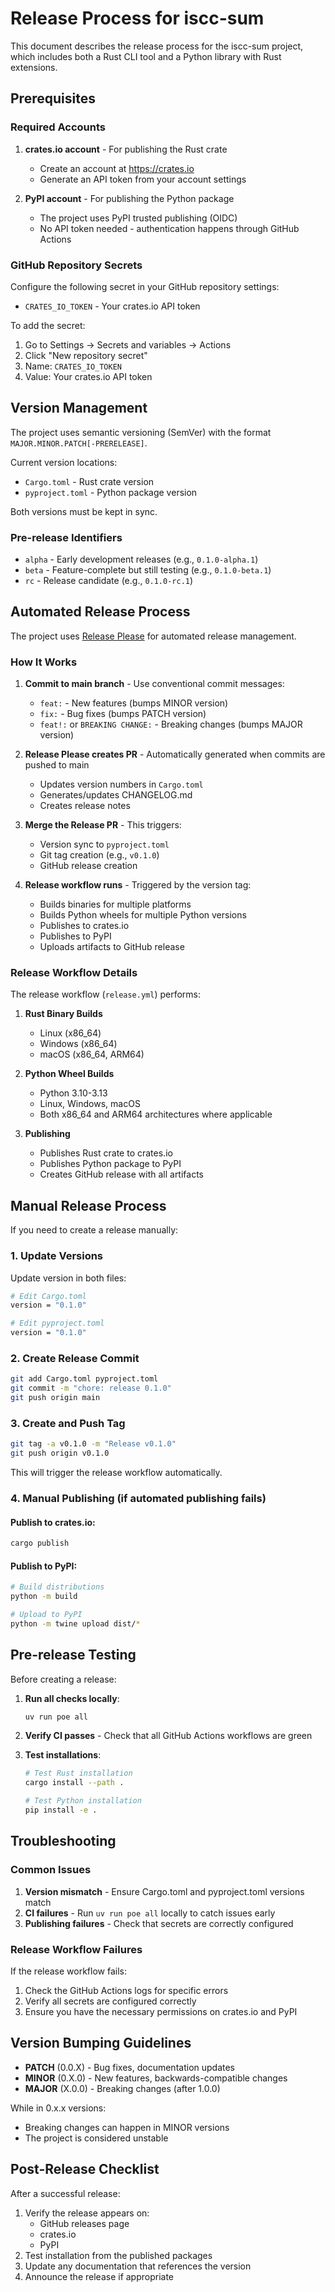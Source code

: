 # Release Process for iscc-sum

This document describes the release process for the iscc-sum project, which includes both a Rust CLI tool and a
Python library with Rust extensions.

## Prerequisites

### Required Accounts

1. **crates.io account** - For publishing the Rust crate

   - Create an account at https://crates.io
   - Generate an API token from your account settings

2. **PyPI account** - For publishing the Python package

   - The project uses PyPI trusted publishing (OIDC)
   - No API token needed - authentication happens through GitHub Actions

### GitHub Repository Secrets

Configure the following secret in your GitHub repository settings:

- `CRATES_IO_TOKEN` - Your crates.io API token

To add the secret:

1. Go to Settings → Secrets and variables → Actions
2. Click "New repository secret"
3. Name: `CRATES_IO_TOKEN`
4. Value: Your crates.io API token

## Version Management

The project uses semantic versioning (SemVer) with the format `MAJOR.MINOR.PATCH[-PRERELEASE]`.

Current version locations:

- `Cargo.toml` - Rust crate version
- `pyproject.toml` - Python package version

Both versions must be kept in sync.

### Pre-release Identifiers

- `alpha` - Early development releases (e.g., `0.1.0-alpha.1`)
- `beta` - Feature-complete but still testing (e.g., `0.1.0-beta.1`)
- `rc` - Release candidate (e.g., `0.1.0-rc.1`)

## Automated Release Process

The project uses [Release Please](https://github.com/googleapis/release-please) for automated release
management.

### How It Works

1. **Commit to main branch** - Use conventional commit messages:

   - `feat:` - New features (bumps MINOR version)
   - `fix:` - Bug fixes (bumps PATCH version)
   - `feat!:` or `BREAKING CHANGE:` - Breaking changes (bumps MAJOR version)

2. **Release Please creates PR** - Automatically generated when commits are pushed to main

   - Updates version numbers in `Cargo.toml`
   - Generates/updates CHANGELOG.md
   - Creates release notes

3. **Merge the Release PR** - This triggers:

   - Version sync to `pyproject.toml`
   - Git tag creation (e.g., `v0.1.0`)
   - GitHub release creation

4. **Release workflow runs** - Triggered by the version tag:

   - Builds binaries for multiple platforms
   - Builds Python wheels for multiple Python versions
   - Publishes to crates.io
   - Publishes to PyPI
   - Uploads artifacts to GitHub release

### Release Workflow Details

The release workflow (`release.yml`) performs:

1. **Rust Binary Builds**

   - Linux (x86_64)
   - Windows (x86_64)
   - macOS (x86_64, ARM64)

2. **Python Wheel Builds**

   - Python 3.10-3.13
   - Linux, Windows, macOS
   - Both x86_64 and ARM64 architectures where applicable

3. **Publishing**

   - Publishes Rust crate to crates.io
   - Publishes Python package to PyPI
   - Creates GitHub release with all artifacts

## Manual Release Process

If you need to create a release manually:

### 1. Update Versions

Update version in both files:

```bash
# Edit Cargo.toml
version = "0.1.0"

# Edit pyproject.toml
version = "0.1.0"
```

### 2. Create Release Commit

```bash
git add Cargo.toml pyproject.toml
git commit -m "chore: release 0.1.0"
git push origin main
```

### 3. Create and Push Tag

```bash
git tag -a v0.1.0 -m "Release v0.1.0"
git push origin v0.1.0
```

This will trigger the release workflow automatically.

### 4. Manual Publishing (if automated publishing fails)

#### Publish to crates.io:

```bash
cargo publish
```

#### Publish to PyPI:

```bash
# Build distributions
python -m build

# Upload to PyPI
python -m twine upload dist/*
```

## Pre-release Testing

Before creating a release:

1. **Run all checks locally**:

   ```bash
   uv run poe all
   ```

2. **Verify CI passes** - Check that all GitHub Actions workflows are green

3. **Test installations**:

   ```bash
   # Test Rust installation
   cargo install --path .

   # Test Python installation
   pip install -e .
   ```

## Troubleshooting

### Common Issues

1. **Version mismatch** - Ensure Cargo.toml and pyproject.toml versions match
2. **CI failures** - Run `uv run poe all` locally to catch issues early
3. **Publishing failures** - Check that secrets are correctly configured

### Release Workflow Failures

If the release workflow fails:

1. Check the GitHub Actions logs for specific errors
2. Verify all secrets are configured correctly
3. Ensure you have the necessary permissions on crates.io and PyPI

## Version Bumping Guidelines

- **PATCH** (0.0.X) - Bug fixes, documentation updates
- **MINOR** (0.X.0) - New features, backwards-compatible changes
- **MAJOR** (X.0.0) - Breaking changes (after 1.0.0)

While in 0.x.x versions:

- Breaking changes can happen in MINOR versions
- The project is considered unstable

## Post-Release Checklist

After a successful release:

1. Verify the release appears on:
   - GitHub releases page
   - crates.io
   - PyPI
2. Test installation from the published packages
3. Update any documentation that references the version
4. Announce the release if appropriate
